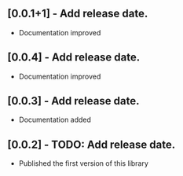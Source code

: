 ## [0.0.1+1] - Add release date.
* Documentation improved

## [0.0.4] - Add release date.
* Documentation improved

## [0.0.3] - Add release date.
* Documentation added

## [0.0.2] - TODO: Add release date.
* Published the first version of this library
